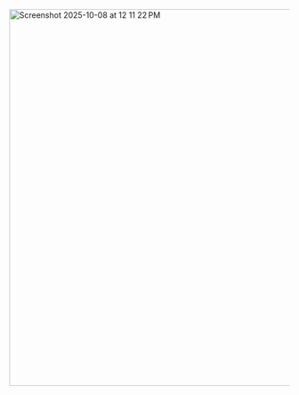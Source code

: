 <img width="524" height="676" alt="Screenshot 2025-10-08 at 12 11 22 PM" src="https://github.com/user-attachments/assets/ecfd9fa8-ce80-4539-9926-5deedc8daafe" />
